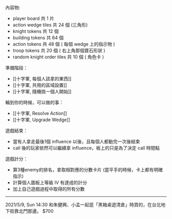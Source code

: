
內容物:
* player board 共 1 片
* action wedge tiles 共 24 個 (三角形)
* knight tokens 共 12 個
* building tokens 共 64 個
* action tokens 共 48 個 ( 每個 wedge 上的指示物 )
* troop tokens 共 20 個 ( 右上角那個寶石形狀 )
* random knight order tiles 共 10 個 ( 角色卡 )

準備階段：
* [[十字軍, 每個人該拿的東西]]
* [[十字軍, 共用的區域設置]]
* [[十字軍, 隨機挑一個人開始]]

輪到你的時候，可以做的事：
* [[十字軍, Resolve Action]]
* [[十字軍, Upgrade Wedge]]

遊戲結束：
* 當有人拿走最後1個 influence 以後，且每個人都動完一次後結束
* call 後的玩家依然可以繼續拿 influence，板上的只是為了決定 call 時間點

遊戲計分：
* 算3種enemy的排名，拿取相對應的分數卡片 (當平手的時候，卡上都有明確指示)
* 計算個人圖板上等級 Ⅳ 有達成的計分
* 加上自己遊戲過程中取得的所有分數

---

2021/5/9, Sun 14:30 和朱健興、小孟一起逛「黑箱桌遊清倉」時買的，在台北地下街靠北門那邊。 $700

